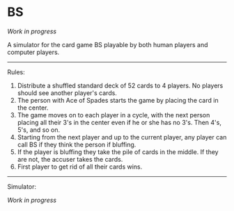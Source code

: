# BS
*Work in progress*

A simulator for the card game BS playable by both human players and computer players.
___

Rules: 

1. Distribute a shuffled standard deck of 52 cards to 4 players. No players should see another player's cards. 
2. The person with Ace of Spades starts the game by placing the card in the center. 
3. The game moves on to each player in a cycle, with the next person placing all their 3's in the center even if he or she has no 3's. Then 4's, 5's, and so on.
4. Starting from the next player and up to the current player, any player can call BS if they think the person if bluffing. 
5. If the player is bluffing they take the pile of cards in the middle. If they are not, the accuser takes the cards. 
6. First player to get rid of all their cards wins. 
______
Simulator: 

*Work in progress*
